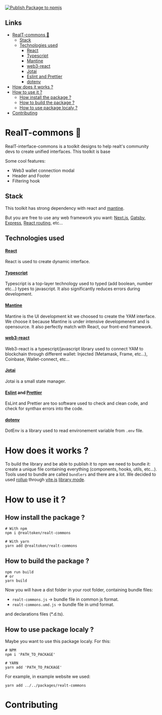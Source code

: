 [![Publish Package to npmjs](https://github.com/real-token/realt-interface-commons/actions/workflows/ci-cd.yaml/badge.svg)](https://github.com/real-token/realt-interface-commons/actions/workflows/ci-cd.yaml)

## Links
- [RealT-commons 🧰](#realt-commons-)
  - [Stack](#stack)
  - [Technologies used](#technologies-used)
      - [React](#react)
      - [Typescript](#typescript)
      - [Mantine](#mantine)
      - [web3-react](#web3-react)
      - [Jotai](#jotai)
      - [Eslint and Prettier](#eslint-and-prettier)
      - [dotenv](#dotenv)
- [How does it works ?](#how-does-it-works-)
- [How to use it ?](#how-to-use-it-)
  - [How install the package ?](#how-install-the-package-)
  - [How to build the package ?](#how-to-build-the-package-)
  - [How to use package localy ?](#how-to-use-package-localy-)
- [Contributing](#contributing)

# RealT-commons 🧰
RealT-interface-commons is a toolkit designs to help realt's community devs to create unified interfaces.
This toolkit is base

Some cool features:
- Web3 wallet connection modal
- Header and Footer
- Filtering hook

## Stack
This toolkit has strong dependency with react and [mantine](https://mantine.dev/).

But you are free to use any web framework you want: [Next.js](https://nextjs.org/), [Gatsby](https://www.gatsbyjs.com/), [Express](https://expressjs.com/), [React routing](https://reactrouter.com/en/main), etc...

## Technologies used

#### [React](https://reactjs.org/)
React is used to create dynamic interface.

#### [Typescript](https://www.typescriptlang.org/)
Typescript is a top-layer technology used to typed (add boolean, number etc...) types to javascript. It also significantly reduces errors during development.

#### [Mantine](https://mantine.dev/)
Mantine is the UI development kit we choosed to create the YAM interface.
We choose it because Mantine is under intensive developmenent and is opensource.
It also perfectly match with React, our front-end framework.

#### [web3-react](https://github.com/Uniswap/web3-react)
Web3-react is a typescript/javascript library used to connect YAM to blockchain through different wallet: Injected (Metamask, Frame, etc...), Coinbase, Wallet-connect, etc...

#### [Jotai](https://jotai.org/)
Jotai is a small state manager.
</br>

#### [Eslint](https://eslint.org/) and [Prettier](https://github.com/prettier/prettier)
EsLint and Prettier are too software used to check and clean code, and check for synthax errors into the code.

#### [dotenv](https://www.npmjs.com/package/dotenv)
DotEnv is a library used to read environement variable from `.env` file.

# How does it works ?
To build the library and be able to publish it to npm we need to bundle it: create a unique file containing everything (components, hooks, utils, etc...).
</br>
Tools used to bundle are called `bundlers` and there are a lot.
We decided to used [rollup](https://rollupjs.org/) through [vite.js](https://vitejs.dev/) [library mode](https://vitejs.dev/guide/build.html#library-mode).

# How to use it ?

## How install the package ?
```
# With npm
npm i @realtoken/realt-commons

# With yarn
yarn add @realtoken/realt-commons
```
## How to build the package ?
```
npm run build
# or
yarn build
```

Now you will have a dist folder in your root folder, containing bundle files:
- `realt-commons.js` -> bundle file in common js format.
- `realt-commons.umd.js` -> bundle file in umd format.

and declarations files (*.d.ts).

## How to use package localy ?
Maybe you want to use this package localy.
For this:
```
# NPM
npm i 'PATH_TO_PACKAGE'

# YARN
yarn add 'PATH_TO_PACKAGE'
```

For example, in example website we used:
```
yarn add ../../packages/realt-commons
```

# Contributing
